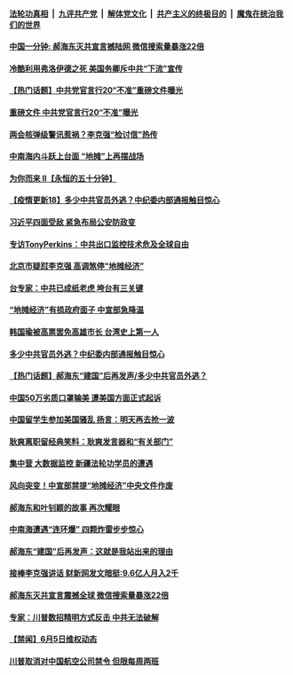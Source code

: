 

####  [法轮功真相](../../../../basic/blob/master/README.md?t=06080301) &nbsp;|&nbsp; [九评共产党](../../../../9ping.md/blob/master/README.md?t=06080301) &nbsp;|&nbsp; [解体党文化](../../../../jtdwh.md/blob/master/README.md?t=06080301)  &nbsp;|&nbsp; [共产主义的终极目的](../../../../gczydzjmd.md/blob/master/README.md?t=06080301) &nbsp;|&nbsp; [魔鬼在统治我们的世界](../../../../mgztzwmdsj.md/blob/master/README.md?t=06080301) 

#### [中国一分钟: 郝海东灭共宣言撼陆网 微信搜索量暴涨22倍](../pages/prog204/a102865423.md?t=06080301) 

#### [冷酷利用弗洛伊德之死 美国务卿斥中共“下流”宣传](../pages/prog204/a102865191.md?t=06080301) 

#### [【热门话题】中共党官言行20“不准”重磅文件曝光](../pages/prog204/a102865369.md?t=06080301) 

#### [重磅文件 中共党官言行20“不准”曝光](../pages/prog204/a102865262.md?t=06080301) 

#### [两会核弹级警讯惹祸？李克强“检讨信”热传](../pages/prog204/a102865241.md?t=06080301) 

#### [中南海内斗跃上台面 “地摊”上再摆战场](../pages/prog204/a102865208.md?t=06080301) 

#### [为你而来 II【永恒的五十分钟】](../pages/prog204/a102865179.md?t=06080301) 

#### [【疫情更新18】多少中共官员外逃？中纪委内部通报触目惊心](../pages/prog204/a102860375.md?t=06080301) 

#### [习近平四面受敌 紧急布局公安防政变](../pages/prog204/a102863931.md?t=06080301) 

#### [专访TonyPerkins：中共出口监控技术危及全球自由](../pages/prog204/a102865105.md?t=06080301) 

#### [北京市疑怼李克强 高调煞停“地摊经济”](../pages/prog204/a102865010.md?t=06080301) 

#### [台专家：中共已成纸老虎 垮台有三关键](../pages/prog204/a102864976.md?t=06080301) 

#### [“地摊经济”有损政府面子 中宣部急降温](../pages/prog204/a102864933.md?t=06080301) 

#### [韩国瑜被高票罢免高雄市长 台湾史上第一人](../pages/prog204/a102864773.md?t=06080301) 

#### [多少中共官员外逃？中纪委内部通报触目惊心](../pages/prog204/a102864738.md?t=06080301) 

#### [【热门话题】郝海东“建国”后再发声/多少中共官员外逃？](../pages/prog204/a102864755.md?t=06080301) 

#### [中国50万劣质口罩输美 遭美国方面正式起诉](../pages/prog204/a102864712.md?t=06080301) 

#### [中国留学生参加美国骚乱 扬言：明天再去抢一波](../pages/prog204/a102864639.md?t=06080301) 

#### [耿爽离职留经典笑料：耿爽发言器和“有关部门”](../pages/prog204/a102864646.md?t=06080301) 

#### [集中营 大数据监控 新疆法轮功学员的遭遇](../pages/prog204/a102864644.md?t=06080301) 

#### [风向突变！中宣部禁提“地摊经济”中央文件作废](../pages/prog204/a102864331.md?t=06080301) 

#### [郝海东和叶钊颖的故事 再次耀眼](../pages/prog204/a102864593.md?t=06080301) 

#### [中南海遭遇“连环爆” 四颗炸雷步步惊心](../pages/prog204/a102864559.md?t=06080301) 

#### [郝海东“建国”后再发声：这就是我站出来的理由](../pages/prog204/a102864562.md?t=06080301) 

#### [接棒李克强讲话 财新网发文暗挺:9.6亿人月入2千](../pages/prog204/a102864194.md?t=06080301) 

#### [郝海东灭共宣言震撼全球 微信搜索量暴涨22倍](../pages/prog204/a102864555.md?t=06080301) 

#### [专家：川普数招精明方式反击 中共无法破解](../pages/prog204/a102864509.md?t=06080301) 


#### [【禁闻】6月5日维权动态](../pages/prog204/a102864427.md?t=06080301) 

#### [川普取消对中国航空公司禁令 但限每周两班](../pages/prog204/a102864268.md?t=06080301) 

